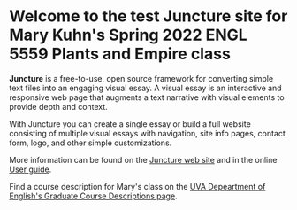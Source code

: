 # Welcome to the test Juncture site for Mary Kuhn's Spring 2022 ENGL 5559 Plants and Empire class

 **Juncture** is a free-to-use, open source framework for converting simple text files into an engaging visual essay. A visual essay is an interactive and responsive web page that augments a text narrative with visual elements to provide depth and context.

With Juncture you can create a single essay or build a full website consisting of multiple visual essays with navigation, site info pages, contact form, logo, and other simple customizations.

More information can be found on the [Juncture web site](https://juncture-digital.org) and in the online [User guide](https://github.com/JSTOR-Labs/juncture/wiki).

Find a course description for Mary's class on the [UVA Depeartment of English's Graduate Course Descriptions page](https://english.as.virginia.edu/courses/graduate-course-descriptions-spring-2022).

